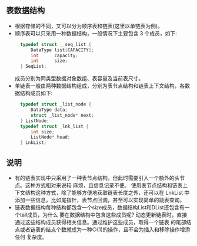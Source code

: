 

## 表数据结构
- 根据存储的不同，又可以分为顺序表和链表(这里以单链表为例)。
- 顺序表可以只采用一种数据结构，一般情况下主要包含 3 个成员，如下:
  ```c
    typedef struct __seq_list {
        DataType list[CAPACITY];
        int      capacity;
        int      size;
    } SeqList;
  ```
  成员分别为同类型数据对象数组、表容量及当前表尺寸。
- 单链表一般由两种数据结构组成，分别为表节点结构和链表上下文结构，各数据结构成员如下:
  ```c
    typedef struct _list_node {
        DataType data;
        struct _list_node* next;
    } ListNode;
    typedef struct _lnk_list {
        int size;
        ListNode* head;
    } LnkList;
  ```
  
## 说明
- 有的链表实现中只采用了一种表节点结构，但此时需要引入一个额外的头节点。这种方式相对来说较
  麻烦，且信息记录不便。
  使用表节点结构和链表上下文结构这种方式，除了能够方便地获取链表长度之外，还可以在 LnkList 中添加一些信息，比如尾指针，表节点回调，甚至可以实现简单的跳表查询。
- 链表数据结构每种结构都包含一个size成员，数据结构List和DList还包含有一个tail成员，为什么
 要在数据结构中包含这些成员呢?
 动态更新链表时，直接通过这些结构成员获得相关信息。通过维护这些成员，取得一个链表
 的尾部结点或者链表的结点个数就成为一种○(1)的操作，且不会为插入和移除操作增添任何
 复杂度。
